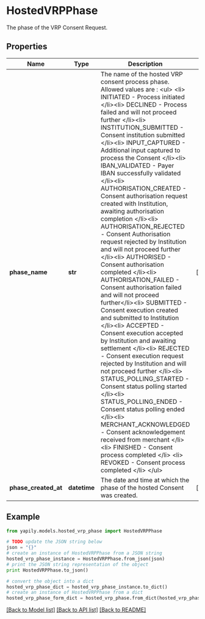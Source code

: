 # HostedVRPPhase

The phase of the VRP Consent Request.

## Properties
Name | Type | Description | Notes
------------ | ------------- | ------------- | -------------
**phase_name** | **str** | The name of the hosted VRP consent process phase. Allowed values are : &lt;ul&gt; &lt;li&gt; INITIATED - Process initiated &lt;/li&gt;&lt;li&gt; DECLINED - Process failed and will not proceed further &lt;/li&gt;&lt;li&gt; INSTITUTION_SUBMITTED - Consent institution submitted &lt;/li&gt;&lt;li&gt; INPUT_CAPTURED - Additional input captured to process the Consent &lt;/li&gt;&lt;li&gt; IBAN_VALIDATED - Payer IBAN successfully validated &lt;/li&gt;&lt;li&gt; AUTHORISATION_CREATED - Consent authorisation request created with Institution, awaiting authorisation completion &lt;/li&gt;&lt;li&gt; AUTHORISATION_REJECTED - Consent Authorisation request rejected by Institution and will not proceed further &lt;/li&gt;&lt;li&gt; AUTHORISED - Consent authorisation completed &lt;/li&gt;&lt;li&gt; AUTHORISATION_FAILED - Consent authorisation failed and will not proceed further&lt;/li&gt;&lt;li&gt; SUBMITTED - Consent execution created and submitted to Institution &lt;/li&gt;&lt;li&gt; ACCEPTED - Consent execution accepted by Institution and awaiting settlement &lt;/li&gt;&lt;li&gt; REJECTED - Consent execution request rejected by Institution and will not proceed further &lt;/li&gt;&lt;li&gt; STATUS_POLLING_STARTED - Consent status polling started &lt;/li&gt;&lt;li&gt; STATUS_POLLING_ENDED - Consent status polling ended &lt;/li&gt;&lt;li&gt; MERCHANT_ACKNOWLEDGED - Consent acknowledgement received from merchant &lt;/li&gt;&lt;li&gt; FINISHED - Consent process completed &lt;/li&gt; &lt;li&gt; REVOKED - Consent process completed &lt;/li&gt;  &lt;/ul&gt; | [optional] 
**phase_created_at** | **datetime** | The date and time at which the phase of the hosted Consent was created. | [optional] 

## Example

```python
from yapily.models.hosted_vrp_phase import HostedVRPPhase

# TODO update the JSON string below
json = "{}"
# create an instance of HostedVRPPhase from a JSON string
hosted_vrp_phase_instance = HostedVRPPhase.from_json(json)
# print the JSON string representation of the object
print HostedVRPPhase.to_json()

# convert the object into a dict
hosted_vrp_phase_dict = hosted_vrp_phase_instance.to_dict()
# create an instance of HostedVRPPhase from a dict
hosted_vrp_phase_form_dict = hosted_vrp_phase.from_dict(hosted_vrp_phase_dict)
```
[[Back to Model list]](../README.md#documentation-for-models) [[Back to API list]](../README.md#documentation-for-api-endpoints) [[Back to README]](../README.md)


